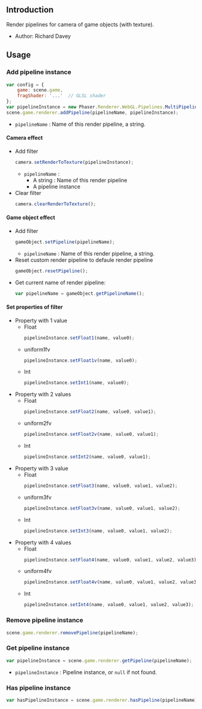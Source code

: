 ## Introduction

Render pipelines for camera of game objects (with texture).

- Author: Richard Davey

## Usage

### Add pipeline instance

```javascript
var config = {
    game: scene.game,
    fragShader: '...'  // GLSL shader
};
var pipelineInstance = new Phaser.Renderer.WebGL.Pipelines.MultiPipeline(config);
scene.game.renderer.addPipeline(pipelineName, pipelineInstance);
```

- `pipelineName` : Name of this render pipeline, a string.

#### Camera effect

- Add filter
    ```javascript
    camera.setRenderToTexture(pipelineInstance);
    ```
    - `pipelineName` :
        - A string : Name of this render pipeline
        - A pipeline instance
- Clear filter
    ```javascript
    camera.clearRenderToTexture();
    ```

#### Game object effect

- Add filter
    ```javascript
    gameObject.setPipeline(pipelineName);
    ```
    - `pipelineName` : Name of this render pipeline, a string.
- Reset custom render pipeline to defaule render pipeline
    ```javascript
    gameObject.resetPipeline();
    ```
- Get current name of render pipeline:
    ```javascript
    var pipelineName = gameObject.getPipelineName();
    ```

#### Set properties of filter

- Property with 1 value
    - Float
        ```javascript
        pipelineInstance.setFloat1(name, value0);
        ```
    - uniform1fv
        ```javascript
        pipelineInstance.setFloat1v(name, value0);
        ```
    - Int
        ```javascript
        pipelineInstance.setInt1(name, value0);
        ```
- Property with 2 values
    - Float
        ```javascript
        pipelineInstance.setFloat2(name, value0, value1);
        ```
    - uniform2fv
        ```javascript
        pipelineInstance.setFloat2v(name, value0, value1);
        ```
    - Int
        ```javascript
        pipelineInstance.setInt2(name, value0, value1);
        ``` 
- Property with 3 value
    - Float
        ```javascript
        pipelineInstance.setFloat3(name, value0, value1, value2);
        ```
    - uniform3fv
        ```javascript
        pipelineInstance.setFloat3v(name, value0, value1, value2);
        ```
    - Int
        ```javascript
        pipelineInstance.setInt3(name, value0, value1, value2);
        ```
- Property with 4 values
    - Float
        ```javascript
        pipelineInstance.setFloat4(name, value0, value1, value2, value3);
        ```
    - uniform4fv
        ```javascript
        pipelineInstance.setFloat4v(name, value0, value1, value2, value3);
        ```
    - Int
        ```javascript
        pipelineInstance.setInt4(name, value0, value1, value2, value3);
        ```

### Remove pipeline instance

```javascript
scene.game.renderer.removePipeline(pipelineName);
```

### Get pipeline instance

```javascript
var pipelineInstance = scene.game.renderer.getPipeline(pipelineName);
```

- `pipelineInstance` : Pipeline instance, or `null` if not found.

### Has pipeline instance

```javascript
var hasPipelineInstance = scene.game.renderer.hasPipeline(pipelineName);
```
